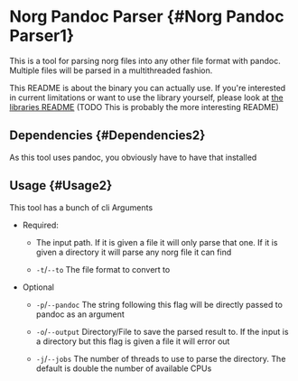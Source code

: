<div>

Norg Pandoc Parser {#Norg Pandoc Parser1}
==================

This is a tool for parsing norg files into any other file format with
pandoc. Multiple files will be parsed in a multithreaded fashion.

This README is about the binary you can actually use. If you\'re
interested in current limitations or want to use the library yourself,
please look at [the libraries README](lib/README.md) (TODO This is
probably the more interesting README)

<div>

Dependencies {#Dependencies2}
------------

As this tool uses pandoc, you obviously have to have that installed

</div>

<div>

Usage {#Usage2}
-----

This tool has a bunch of cli Arguments

-   Required:

    -   The input path. If it is given a file it will only parse that
        one. If it is given a directory it will parse any norg file it
        can find

    -   `-t`/`--to` The file format to convert to

-   Optional

    -   `-p`/`--pandoc` The string following this flag will be directly
        passed to pandoc as an argument

    -   `-o`/`--output` Directory/File to save the parsed result to. If
        the input is a directory but this flag is given a file it will
        error out

    -   `-j`/`--jobs` The number of threads to use to parse the
        directory. The default is double the number of available CPUs

</div>

</div>
